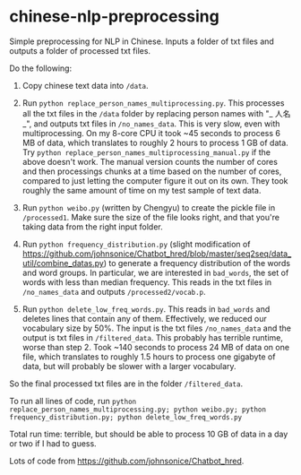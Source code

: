 # chinese-nlp-preprocessing

Simple preprocessing for NLP in Chinese. Inputs a folder of txt files and outputs a folder of processed txt files.

Do the following:

1. Copy chinese text data into `/data`.

2. Run `python replace_person_names_multiprocessing.py`. This processes all the txt files in the `/data` folder by replacing person names with "_ 人名 _", and outputs txt files in `/no_names_data`. This is very slow, even with multiprocessing. On my 8-core CPU it took ~45 seconds to process 6 MB of data, which translates to roughly 2 hours to process 1 GB of data. Try `python replace_person_names_multiprocessing_manual.py` if the above doesn't work. The manual version counts the number of cores and then processings chunks at a time based on the number of cores, compared to just letting the computer figure it out on its own. They took roughly the same amount of time on my test sample of text data.

3. Run `python weibo.py` (written by Chengyu) to create the pickle file in `/processed1`. Make sure the size of the file looks right, and that you're taking data from the right input folder.

4. Run `python frequency_distribution.py` (slight modification of https://github.com/johnsonice/Chatbot_hred/blob/master/seq2seq/data_util/combine_datas.py) to generate a frequency distribution of the words and word groups. In particular, we are interested in `bad_words`, the set of words with less than median frequency. This reads in the txt files in `/no_names_data` and outputs `/processed2/vocab.p`.

5. Run `python delete_low_freq_words.py`. This reads in `bad_words` and deletes lines that contain any of them. Effectively, we reduced our vocabulary size by 50%. The input is the txt files `/no_names_data` and the output is txt files in `/filtered_data`. This probably has terrible runtime, worse than step 2. Took ~140 seconds to process 24 MB of data on one file, which translates to roughly 1.5 hours to process one gigabyte of data, but will probably be slower with a larger vocabulary.

So the final processed txt files are in the folder `/filtered_data`.

To run all lines of code, run `python replace_person_names_multiprocessing.py; python weibo.py; python frequency_distribution.py; python delete_low_freq_words.py`

Total run time: terrible, but should be able to process 10 GB of data in a day or two if I had to guess.

Lots of code from https://github.com/johnsonice/Chatbot_hred.
